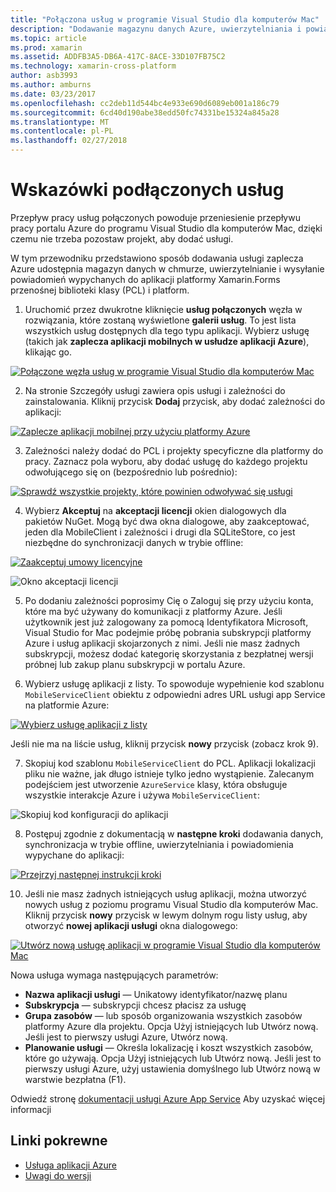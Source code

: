 ```yaml
---
title: "Połączona usług w programie Visual Studio dla komputerów Mac"
description: "Dodawanie magazynu danych Azure, uwierzytelniania i powiadomień wypychanych do aplikacji mobilnych z poziomu programu Visual Studio dla komputerów Mac"
ms.topic: article
ms.prod: xamarin
ms.assetid: ADDFB3A5-DB6A-417C-8ACE-33D107FB75C2
ms.technology: xamarin-cross-platform
author: asb3993
ms.author: amburns
ms.date: 03/23/2017
ms.openlocfilehash: cc2deb11d544bc4e933e690d6089eb001a186c79
ms.sourcegitcommit: 6cd40d190abe38edd50fc74331be15324a845a28
ms.translationtype: MT
ms.contentlocale: pl-PL
ms.lasthandoff: 02/27/2018
---
```

# <a name="connected-services-walkthrough"></a>Wskazówki podłączonych usług

Przepływ pracy usług połączonych powoduje przeniesienie przepływu pracy portalu Azure do programu Visual Studio dla komputerów Mac, dzięki czemu nie trzeba pozostaw projekt, aby dodać usługi.

W tym przewodniku przedstawiono sposób dodawania usługi zaplecza Azure udostępnia magazyn danych w chmurze, uwierzytelnianie i wysyłanie powiadomień wypychanych do aplikacji platformy Xamarin.Forms przenośnej biblioteki klasy (PCL) i platform.


1.  Uruchomić przez dwukrotne kliknięcie **usług połączonych** węzła w rozwiązania, które zostaną wyświetlone **galerii usług**.
  To jest lista wszystkich usług dostępnych dla tego typu aplikacji. Wybierz usługę (takich jak **zaplecza aplikacji mobilnych w usłudze aplikacji Azure**), klikając go.

  [ ![](connected-services-images/image001-sml.png "Połączone węzła usług w programie Visual Studio dla komputerów Mac")](connected-services-images/image001.png)

2. Na stronie Szczegóły usługi zawiera opis usługi i zależności do zainstalowania.
  Kliknij przycisk **Dodaj** przycisk, aby dodać zależności do aplikacji:

  [ ![](connected-services-images/image002-sml.png "Zaplecze aplikacji mobilnej przy użyciu platformy Azure")](connected-services-images/image002.png)

3. Zależności należy dodać do PCL i projekty specyficzne dla platformy do pracy.
  Zaznacz pola wyboru, aby dodać usługę do każdego projektu odwołującego się on (bezpośrednio lub pośrednio):

  [ ![](connected-services-images/image003-sml.png "Sprawdź wszystkie projekty, które powinien odwoływać się usługi")](connected-services-images/image003.png)

4. Wybierz **Akceptuj** na **akceptacji licencji** okien dialogowych dla pakietów NuGet.
  Mogą być dwa okna dialogowe, aby zaakceptować, jeden dla MobileClient i zależności i drugi dla SQLiteStore, co jest niezbędne do synchronizacji danych w trybie offline:

  [ ![](connected-services-images/image004-sml.png "Zaakceptuj umowy licencyjne")](connected-services-images/image004.png)

  ![](connected-services-images/image005.png "Okno akceptacji licencji")

5. Po dodaniu zależności poprosimy Cię o Zaloguj się przy użyciu konta, które ma być używany do komunikacji z platformy Azure.
  Jeśli użytkownik jest już zalogowany za pomocą Identyfikatora Microsoft, Visual Studio for Mac podejmie próbę pobrania subskrypcji platformy Azure i usług aplikacji skojarzonych z nimi. Jeśli nie masz żadnych subskrypcji, możesz dodać kategorię skorzystania z bezpłatnej wersji próbnej lub zakup planu subskrypcji w portalu Azure.

6. Wybierz usługę aplikacji z listy. To spowoduje wypełnienie kod szablonu `MobileServiceClient` obiektu z odpowiedni adres URL usługi app Service na platformie Azure:

  [ ![](connected-services-images/image006-sml.png "Wybierz usługę aplikacji z listy")](connected-services-images/image006.png)

  Jeśli nie ma na liście usług, kliknij przycisk **nowy** przycisk (zobacz krok 9).

7. Skopiuj kod szablonu `MobileServiceClient` do PCL. Aplikacji lokalizacji pliku nie ważne, jak długo istnieje tylko jedno wystąpienie.
  Zalecanym podejściem jest utworzenie `AzureService` klasy, która obsługuje wszystkie interakcje Azure i używa `MobileServiceClient`:

  ![](connected-services-images/image007.png "Skopiuj kod konfiguracji do aplikacji")

8. Postępuj zgodnie z dokumentacją w **następne kroki** dodawania danych, synchronizacja w trybie offline, uwierzytelniania i powiadomienia wypychane do aplikacji:

  [ ![](connected-services-images/image008-sml.png "Przejrzyj następnej instrukcji kroki")](connected-services-images/image008.png)

10. Jeśli nie masz żadnych istniejących usług aplikacji, można utworzyć nowych usług z poziomu programu Visual Studio dla komputerów Mac.
  Kliknij przycisk **nowy** przycisk w lewym dolnym rogu listy usług, aby otworzyć **nowej aplikacji usługi** okna dialogowego:

  [ ![](connected-services-images/image009-sml.png "Utwórz nową usługę aplikacji w programie Visual Studio dla komputerów Mac")](connected-services-images/image009.png)

Nowa usługa wymaga następujących parametrów:

-   **Nazwa aplikacji usługi** — Unikatowy identyfikator/nazwę planu
-   **Subskrypcja** — subskrypcji chcesz płacisz za usługę
-   **Grupa zasobów** — lub sposób organizowania wszystkich zasobów platformy Azure dla projektu. Opcja Użyj istniejących lub Utwórz nową. Jeśli jest to pierwszy usługi Azure, Utwórz nową.
-   **Planowanie usługi** — Określa lokalizację i koszt wszystkich zasobów, które go używają. Opcja Użyj istniejących lub Utwórz nową. Jeśli jest to pierwszy usługi Azure, użyj ustawienia domyślnego lub Utwórz nową w warstwie bezpłatna (F1).

Odwiedź stronę [dokumentacji usługi Azure App Service](https://docs.microsoft.com/azure/app-service/) Aby uzyskać więcej informacji


## <a name="related-links"></a>Linki pokrewne

- [Usługa aplikacji Azure](https://docs.microsoft.com/en-us/azure/app-service/)
- [Uwagi do wersji](https://developer.xamarin.com/releases/studio/xamarin.studio_6.2/xamarin.studio_6.2/#Connected_Services)
